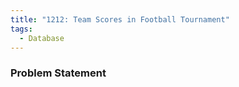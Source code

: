 ```yaml
---
title: "1212: Team Scores in Football Tournament"
tags:
  - Database
---
```

### Problem Statement

